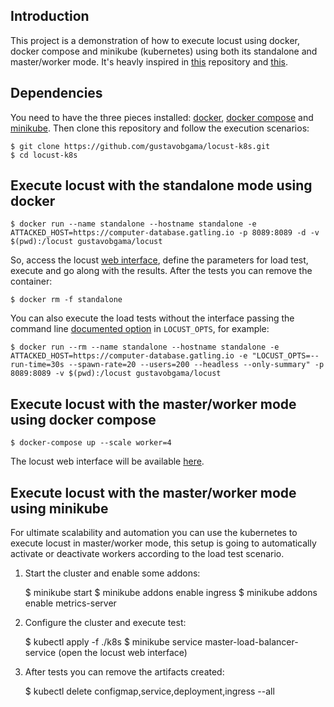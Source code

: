 ## Introduction

This project is a demonstration of how to execute locust using docker, docker compose and minikube (kubernetes) using both its standalone and master/worker mode. It's heavly inspired in [this](https://github.com/karol-brejna-i/locust-experiments) repository and [this](https://github.com/karol-brejna-i/docker-locust).

## Dependencies

You need to have the three pieces installed: [docker](https://docs.docker.com/get-docker/), [docker compose](https://docs.docker.com/compose/install/) and [minikube](https://minikube.sigs.k8s.io/docs/start/). Then clone this repository and follow the execution scenarios:

    $ git clone https://github.com/gustavobgama/locust-k8s.git
    $ cd locust-k8s

## Execute locust with the standalone mode using docker

    $ docker run --name standalone --hostname standalone -e ATTACKED_HOST=https://computer-database.gatling.io -p 8089:8089 -d -v $(pwd):/locust gustavobgama/locust

So, access the locust [web interface](http://127.0.0.1:8089/), define the parameters for load test, execute and go along with the results. After the tests you can remove the container:

    $ docker rm -f standalone

You can also execute the load tests without the interface passing the command line [documented option](https://docs.locust.io/en/stable/configuration.html) in `LOCUST_OPTS`, for example:

    $ docker run --rm --name standalone --hostname standalone -e ATTACKED_HOST=https://computer-database.gatling.io -e "LOCUST_OPTS=--run-time=30s --spawn-rate=20 --users=200 --headless --only-summary" -p 8089:8089 -v $(pwd):/locust gustavobgama/locust

## Execute locust with the master/worker mode using docker compose

    $ docker-compose up --scale worker=4

The locust web interface will be available [here](http://127.0.0.1:8089/).

## Execute locust with the master/worker mode using minikube

For ultimate scalability and automation you can use the kubernetes to execute locust in master/worker mode, this setup is going to automatically activate or deactivate workers according to the load test scenario.

1. Start the cluster and enable some addons:

    $ minikube start
    $ minikube addons enable ingress
    $ minikube addons enable metrics-server

2. Configure the cluster and execute test:

    $ kubectl apply -f ./k8s
    $ minikube service master-load-balancer-service (open the locust web interface)

3. After tests you can remove the artifacts created:

    $ kubectl delete configmap,service,deployment,ingress --all